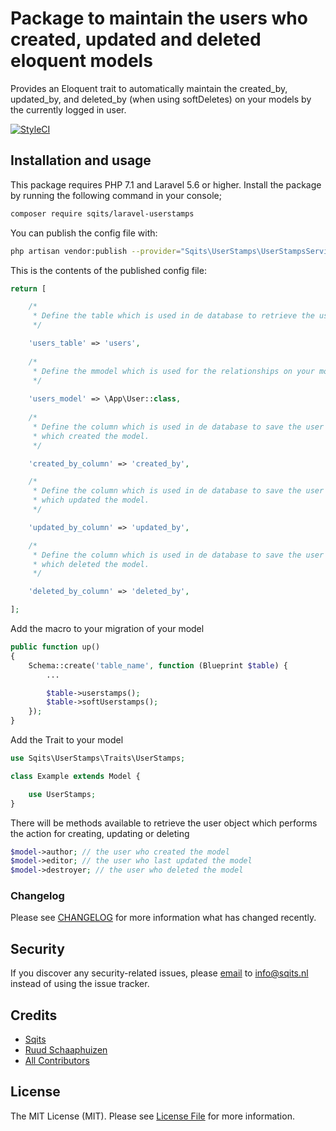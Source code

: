 # Package to maintain the users who created, updated and deleted eloquent models

Provides an Eloquent trait to automatically maintain the created_by, updated_by, and deleted_by (when using softDeletes)
on your models by the currently logged in user.

[![StyleCI](https://github.styleci.io/repos/180816659/shield)](https://styleci.io/repos/180816659)

## Installation and usage

This package requires PHP 7.1 and Laravel 5.6 or higher. Install the package by running the following command in your console;

``` bash
composer require sqits/laravel-userstamps
```

You can publish the config file with:

``` bash
php artisan vendor:publish --provider="Sqits\UserStamps\UserStampsServiceProvider" --tag="config"
```

This is the contents of the published config file:

``` php
return [

    /*
     * Define the table which is used in de database to retrieve the users
     */

    'users_table' => 'users',
    
    /*
     * Define the mmodel which is used for the relationships on your models
     */
    
    'users_model' => \App\User::class,
    
    /*
     * Define the column which is used in de database to save the user's id
     * which created the model.
     */

    'created_by_column' => 'created_by',

    /*
     * Define the column which is used in de database to save the user's id
     * which updated the model.
     */

    'updated_by_column' => 'updated_by',

    /*
     * Define the column which is used in de database to save the user's id
     * which deleted the model.
     */

    'deleted_by_column' => 'deleted_by',

];
```

Add the macro to your migration of your model

``` php
public function up()
{
    Schema::create('table_name', function (Blueprint $table) {
        ...

        $table->userstamps();
        $table->softUserstamps();
    });
}   
```

Add the Trait to your model

``` php
use Sqits\UserStamps\Traits\UserStamps;

class Example extends Model {

    use UserStamps;
}
```

There will be methods available to retrieve the user object which performs the action for creating, updating or deleting

``` php
$model->author; // the user who created the model
$model->editor; // the user who last updated the model
$model->destroyer; // the user who deleted the model
```

### Changelog

Please see [CHANGELOG](CHANGELOG.md) for more information what has changed recently.

## Security

If you discover any security-related issues, please [email](mailto:info@sqits.nl) to info@sqits.nl instead of using the issue tracker.

## Credits

- [Sqits](https://github.com/sqits)
- [Ruud Schaaphuizen](https://github.com/rschaaphuizen)
- [All Contributors](../../contributors)

## License

The MIT License (MIT). Please see [License File](LICENSE.md) for more information.